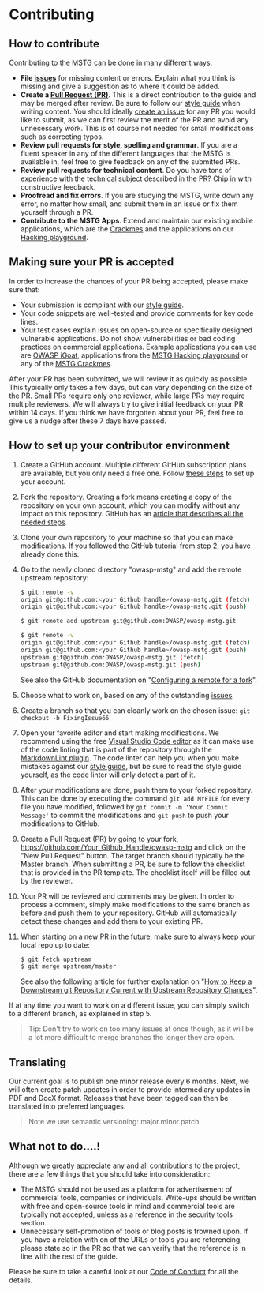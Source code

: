 # Contributing

## How to contribute

Contributing to the MSTG can be done in many different ways:

- **File [issues](https://github.com/OWASP/owasp-mstg/issues "MSTG Issues")** for missing content or errors. Explain what you think is missing and give a suggestion as to where it could be added.
- **Create a [Pull Request (PR)](https://github.com/OWASP/owasp-mstg/pulls "Create a pull request")**. This is a direct contribution to the guide and may be merged after review. Be sure to follow our [style guide](https://github.com/OWASP/owasp-mstg/blob/master/style_guide.md "MSTG Style Guide") when writing content. You should ideally [create an issue](https://github.com/OWASP/owasp-mstg/issues "MSTG Issues") for any PR you would like to submit, as we can first review the merit of the PR and avoid any unnecessary work. This is of course not needed for small modifications such as correcting typos.
- **Review pull requests for style, spelling and grammar**. If you are a fluent speaker in any of the different languages that the MSTG is available in, feel free to give feedback on any of the submitted PRs.
- **Review pull requests for technical content**. Do you have tons of experience with the technical subject described in the PR? Chip in with constructive feedback.
- **Proofread and fix errors**. If you are studying the MSTG, write down any error, no matter how small, and submit them in an issue or fix them yourself through a PR.
- **Contribute to the MSTG Apps**. Extend and maintain our existing mobile applications, which are the [Crackmes](https://github.com/OWASP/owasp-mstg/tree/master/Crackmes "MSTG Crackmes") and the applications on our [Hacking playground](https://github.com/OWASP/MSTG-Hacking-Playground "MSTG Hacking Playground").

## Making sure your PR is accepted

In order to increase the chances of your PR being accepted, please make sure that:

- Your submission is compliant with our [style guide](https://github.com/OWASP/owasp-mstg/blob/master/style_guide.md "MSTG Style Guide").
- Your code snippets are well-tested and provide comments for key code lines.
- Your test cases explain issues on open-source or specifically designed vulnerable applications. Do not show vulnerabilities or bad coding practices on commercial applications. Example applications you can use are [OWASP iGoat](https://www.owasp.org/index.php/OWASP_iGoat_Tool_Project "OWASP iGoat"), applications from the [MSTG Hacking playground](https://github.com/OWASP/MSTG-Hacking-Playground "MSTG Hacking Playground") or any of the [MSTG Crackmes](https://github.com/OWASP/owasp-mstg/tree/master/Crackmes "MSTG Crackmes").

After your PR has been submitted, we will review it as quickly as possible. This typically only takes a few days, but can vary depending on the size of the PR. Small PRs require only one reviewer, while large PRs may require multiple reviewers. We will always try to give initial feedback on your PR within 14 days. If you think we have forgotten about your PR, feel free to give us a nudge after these 7 days have passed.

## How to set up your contributor environment

1. Create a GitHub account. Multiple different GitHub subscription plans are available, but you only need a free one. Follow [these steps](https://help.github.com/en/articles/signing-up-for-a-new-github-account "Signing up for a new GitHub account") to set up your account.
2. Fork the repository. Creating a fork means creating a copy of the repository on your own account, which you can modify without any impact on this repository. GitHub has an [article that describes all the needed steps](https://help.github.com/en/articles/fork-a-repo "Fork a repo").
3. Clone your own repository to your machine so that you can make modifications. If you followed the GitHub tutorial from step 2, you have already done this.
4. Go to the newly cloned directory "owasp-mstg" and add the remote upstream repository:

    ```bash
    $ git remote -v
    origin git@github.com:<your Github handle>/owasp-mstg.git (fetch)
    origin git@github.com:<your Github handle>/owasp-mstg.git (push)

    $ git remote add upstream git@github.com:OWASP/owasp-mstg.git

    $ git remote -v
    origin git@github.com:<your Github handle>/owasp-mstg.git (fetch)
    origin git@github.com:<your Github handle>/owasp-mstg.git (push)
    upstream git@github.com:OWASP/owasp-mstg.git (fetch)
    upstream git@github.com:OWASP/owasp-mstg.git (push)
    ```

    See also the GitHub documentation on "[Configuring a remote for a fork](https://help.github.com/en/articles/configuring-a-remote-for-a-fork "Configuring a remote for a fork")".
5. Choose what to work on, based on any of the outstanding [issues](https://github.com/OWASP/owasp-mstg/issues "MSTG Issues").
6. Create a branch so that you can cleanly work on the chosen issue: `git checkout -b FixingIssue66`
7. Open your favorite editor and start making modifications. We recommend using the free [Visual Studio Code editor](https://code.visualstudio.com "Visual Studio Code") as it can make use of the code linting that is part of the repository through the [MarkdownLint plugin](https://github.com/DavidAnson/vscode-markdownlint#install "MarkdownLint plugin"). The code linter can help you when you make mistakes against our [style guide](https://github.com/OWASP/owasp-mstg/blob/master/style_guide.md "MSTG Style Guide"), but be sure to read the style guide yourself, as the code linter will only detect a part of it.
8. After your modifications are done, push them to your forked repository. This can be done by executing the command `git add MYFILE` for every file you have modified, followed by `git commit -m 'Your Commit Message'` to commit the modifications and `git push` to push your modifications to GitHub.
9. Create a Pull Request (PR) by going to your fork, <https://github.com/Your_Github_Handle/owasp-mstg> and click on the "New Pull Request" button. The target branch should typically be the Master branch. When submitting a PR, be sure to follow the checklist that is provided in the PR template. The checklist itself will be filled out by the reviewer.
10. Your PR will be reviewed and comments may be given. In order to process a comment, simply make modifications to the same branch as before and push them to your repository. GitHub will automatically detect these changes and add them to your existing PR.
11. When starting on a new PR in the future, make sure to always keep your local repo up to date:

    ```bash
    $ git fetch upstream
    $ git merge upstream/master
    ```

    See also the following article for further explanation on "[How to Keep a Downstream git Repository Current with Upstream Repository Changes](https://medium.com/sweetmeat/how-to-keep-a-downstream-git-repository-current-with-upstream-repository-changes-10b76fad6d97 "How to Keep a Downstream git Repository Current with Upstream Repository Changes")".

If at any time you want to work on a different issue, you can simply switch to a different branch, as explained in step 5.

> Tip: Don't try to work on too many issues at once though, as it will be a lot more difficult to merge branches the longer they are open.

## Translating

Our current goal is to publish one minor release every 6 months. Next, we will often create patch updates in order to provide intermediary updates in PDF and DocX format. Releases that have been tagged can then be translated into preferred languages.

> Note we use semantic versioning: major.minor.patch

## What not to do....!

Although we greatly appreciate any and all contributions to the project, there are a few things that you should take into consideration:

- The MSTG should not be used as a platform for advertisement of commercial tools, companies or individuals. Write-ups should be written with free and open-source tools in mind and commercial tools are typically not accepted, unless as a reference in the security tools section.
- Unnecessary self-promotion of tools or blog posts is frowned upon. If you have a relation with on of the URLs or tools you are referencing, please state so in the PR so that we can verify that the reference is in line with the rest of the guide.

Please be sure to take a careful look at our [Code of Conduct](https://github.com/OWASP/owasp-mstg/blob/master/CODE_OF_CONDUCT.md "Code of Conduct") for all the details.
